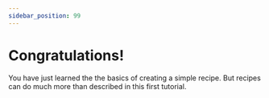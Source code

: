 ```yaml
---
sidebar_position: 99
---
```


# Congratulations!

You have just learned the the basics of creating a simple recipe. But recipes can do much more than described in this first tutorial.

